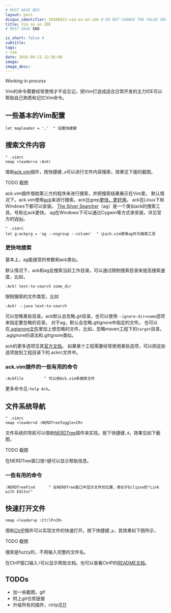 ```yaml
---
# MUST HAVE BEG
layout: post
disqus_identifier: 20160421-vim-as-an-ide # DO NOT CHANGE THE VALUE ONCE SET
title: Vim as an IDE
# MUST HAVE END

is_short: false # 
subtitle:
tags: 
- vim
date: 2016-04-21 12:36:00
image: 
image_desc: 
---
```


*Working in process*

Vim的命令需要经常使用才不会忘记。把Vim打造成适合日常开发的主力IDE可以帮助自己熟悉和记忆Vim命令。

## 一些基本的Vim配置

	let mapleader = ','  " 设置快捷键
	
## 搜索文件内容

	" .vimrc
	nmap <leader>a :Ack!  

借助[ack.vim][1]插件，按快捷键`,a`可以进行文件内容搜索，效果见下面的截图。

TODO 截图

ack.vim插件借助第三方的程序来进行搜索，并把搜索结果展示在Vim里。
默认情况下，ack.vim使用[ack][2]来进行搜索。ack比grep[更快、更好用][5]。
ack在Linux下和Windows下都可以安装。
[The Silver Searcher][3]（ag）是一个类似ack的搜索工具，号称比ack更快。
ag在Windows下可以通过Cygwin等方式来安装，详见官方的[Wiki][6]。

	" .vimrc
	let g:ackprg = 'ag --nogroup --column'  " 让ack.vim使用ag作为搜索工具

### 更快地搜索
基本上，ag能接受的参数和ack类似。

默认情况下，ack和ag会搜索当前工作目录。可以通过限制搜索目录来提高搜索速度，比如，

	:Ack! text-to-search some_dir
	
限制搜索的文件类型，比如

	:Ack! --java text-to-search 

可以忽略某些目录。ack默认会忽略.git目录。也可以使用`--ignore-dir=name`选项来指定要忽略的目录。
对于ag，默认会忽略.gitignore中指定的文件。
也可以在[.agignore文件][8]里加上想忽略的文件。比如，忽略maven工程下的`target`目录。
.agignore的语法和.gitignore类似。

ack的更多选项见其[官方文档][9]。
如果某个工程需要经常使用某些选项，可以把这些选项放到工程目录下的.ackrc文件中。

### ack.vim插件的一些有用的命令

	:AckFile         " 可以用Ack.vim来搜索文件
	
更多命令见`:help Ack`。

## 文件系统导航

	" .vimrc
	nmap <leader>d :NERDTreeToggle<CR>
	
文件系统的导航可以借助[NERDTree][10]插件来实现。按下快捷键`,d`，效果见如下截图，

TODO 截图

在NERDTree窗口按`?`键可以显示帮助信息。

### 一些有用的命令

	:NERDTreeFind      " 在NERDTree窗口中显示文件的位置，类似于Eclipse的"Link with Editor"

## 快速打开文件

	nmap <leader>p :CtrlP<CR>

借助[CtrlP][11]插件可以实现文件的快速打开。按下快捷键`,p`，其效果如下图所示，

TODO  截图

搜索是fuzzy的，不用输入完整的文件名。

在CtrlP窗口输入`?`可以显示帮助文档。也可以查看CtrlP的[README文档][11]。




<!--more-->

## TODOs

- 加一些截图，gif
- 附上git仓库链接
- 升级所有的插件，ctrlp见[11][11]

[1]: https://github.com/mileszs/ack.vim "ack.vim"
[2]: http://beyondgrep.com/ "ack"
[3]: https://github.com/ggreer/the_silver_searcher "The Silver Searcher"
[5]: http://beyondgrep.com/why-ack/ "why ack"
[6]: https://github.com/ggreer/the_silver_searcher/wiki/Windows "ag windows"
[8]: https://github.com/ggreer/the_silver_searcher/wiki/Advanced-Usage "agignore"
[9]: http://beyondgrep.com/documentation/ "ack document"
[10]: https://github.com/scrooloose/nerdtree "NERD Tree"
[11]: https://github.com/ctrlpvim/ctrlp.vim "ctrlp.vim"

<!-- 

## done
## 显示换行符
:set list! to toggle the option on, so that you can later press : followed by the up arrow to repeat the previous command, to toggle 'list' off.
set list listchars=tab:»·,trail:·,eol:¶

##   鼠标 enable mouse, drag panel size
set mouse=a                         " Enable basic mouse behavior such as resizing buffers.


##关闭某个panel对应的buffer，但是不关闭这个panel
http://stackoverflow.com/questions/4465095/vim-delete-buffer-without-losing-the-split-window
bp|bd #
nnoremap <C-c> :bp\|bd #<CR>

## todo
vim and git
格式化代码

tab and workspace
  different tab share the same CWD
  but different tab can have different nerdtree



怎么列出所有的快捷键的mapping？？？


## code complete
supertab  大部分够用； 看看supertab的文档，它是不是只知道对vim buffer里的东西
但是有些时候不够强大，是不是onmicompelete好，比如对于写java，可以利用tag


## 符号跳转

http://andrewradev.com/2011/06/08/vim-and-ctags/

http://blog.vinceliu.com/2007/08/vim-tips-for-java-2-using-exuberant.html




## 各个语言相关的
### 符号的跳转
java开发相关的
http://stackoverflow.com/questions/12550848/vim-java-open-class-under-cursor-and-go-to-method

ctags 可以通过cygwin安装

ruby

python  
  

# 给插件的命令配上快捷键
以逗号开头？

## 格式化粘贴



## 跳转
how to go back to previous place?


## 注释  
trigger comment on a code block
  virtual select a block, then I, then input "#", "//", then esc
  


## 多文件编辑


  
## 保存macro
某个宏可以方便地生产java的getter setter


##For coding
###%    '===' 
(not need to put cursor exactly on the 'item')   see :help %
Find the next item in this line after or under the
cursor and jump to its match. inclusive motion.
Items can be:
([{}])          parenthesis or (curly/square) brackets
                (this can be changed with the
                'matchpairs' option)
/* */           start or end of C-style comment
#if, #ifdef, #else, #elif, #endif
                C preprocessor conditionals (when the
                cursor is on the # or no ([{
                following)
...

###>> and << 
shift code. :help >>    '==='

###gd 
Goto local Declaration. When the cursor is on a local variable.

###K 
Run a program to lookup the keyword under the cursor. default is to launch 'man'.
can use '2K' to look for the specified section of man.

###]p
like p, but consider code indent   '==='


###Edit multiple files
http://stackoverflow.com/questions/53664/how-to-effectively-work-with-multiple-files-in-vim

#### Using Tabs (introduced in Vim 7)
':tabe <filepath>' add a new tab
'gvim -p main.pl maintenance.pl' will open these two files in tabs.
':q' or ':wq' you close a tab. 'ZZ' also can be used instead of :wq
switch between tabs with ':tabn' and ':tabp'        
'gt' goes to the next tab, and 'gT' goes to the previous tab      
jump to any tab by using 'ngt', where n is the index of the tab (beginning with one).
if you already have existing buffers, you can ':tabnew', and in the new tab enter ':b2'

If you map :tabn and :tabp to your F7/F8 keys you can easily switch between files.

#### Not Using tabs
':ls'  see a list of current buffers    
':e ../myFile.pl'  open a new file
you can also use ':find' which will search a set of paths for you, but you need to customize those paths first.
use ':b myfile' with enhanced tab completion (still set wild menu) to switch between all open files 
':b' with tab-key providing auto-completion (awesome !!)
':b#' choses the last visited file, so you can use it to switch quickly between two files.
':bp' previous buffer
':bn' next buffer
':bn' (n a number) move to nth buffer
':bw' (buffer wipe, remove a buffer)
'sb' split your screen, enter a number to specify the buffer to split 
'arga[dd]' to add multiple files from within vim
    ':arga foo.txt bar.txt',  ':arga /foo/bar/*.txt',   ':argadd /foo/bar/*'

#### split windows
Starting vim with a '-o' or '-O' flag opens each file in its own split.

'Ctrl-W w' to switch between open windows
'Ctrl-W h' (or j or k or l) to navigate through open windows.
'Ctrl-W c' to close the current window
'Ctrl-W o' to close all windows except the current one.

':split filename'  , split window to open a file
':vsplit filename' , vertical split
':sview filename'  , read-only
'ctrl-w-'          , decrease size by one line 
'ctrl-w+'          , increase size
'10ctrl-w+'        , increase 10 lines
'ctrl-w_'          , maximize current window
':hide'            , close current window, but buffer is not deleted
':only'            , keep only current window open, others close


###mark, move using mark, jump using mark '==='
http://reefpoints.dockyard.com/2014/04/10/vim-on-your-mark.html    
':help mark-motions'       

lowercase marks
    marks in single files. when buffer closes, they will lost. 
    if delete the lines containing marks, they lost.
    they can restore using undo and redo
    they can combine with operators. for example 'd`a' will delete till the postion of mark a. '==='

uppercase marks
    you can use them to jump from file to file.
    they can only combine with operators when they are in current buffer.
    remains even if the lines containing the marks are deleted.

numbered marks
    set automatically. "'0" is the location of the cursor when you last exit vim.

you can check document using ':help mark-motions', and scroll down the help document a little bit.

'm{a-zA-Z}'                  Set mark {a-zA-Z} at cursor position
"'{a-z}  `{a-z}"             Jump to the mark {a-z} in the current buffer, 
                         "'" will go to the first non-blank position of the line,
                         "`" will go to the exact position when you do marking
"'{A-Z0-9}  `{A-Z0-9} "      To the mark {A-Z0-9} in the file where it was set
"g'{mark} g`{mark} "         jump, but not change the jumplist
':marks'                     list marks
':marks aB'                  list marks between a and B
" '0  "                      will cause Vim to jump to the 0 mark, which is a "special mark" that 
                             represents the last file edited when Vim was exited.
':delm a'  ':delm aB'  'delm p-z'
" '.  `.  "                  To the position where the last change was made.    '==='
" '<  `<  "                  To the first line or character of the last selected visual area
" '>  `>  "                  To the last line or character of the last selected visual area
" ''  ``  "                  To the position before the latest jump, or where the
                             last "m'" or "m`" command was given.

###jump
http://vimcasts.org/episodes/using-the-changelist-and-jumplist/
http://usevim.com/2013/02/15/vim-101-jumps/

go to file under cursor, seems useful for coding
    1)':gf' open in the same window
    2)':<c-w>f' open in a new window
    3)':<c-w>gf' open in a new tab

When writing a program, it is helpful to set the 'path' option to list the directories with your include files. 
If there are several files in your 'path' that match the name under the cursor, 'gf' opens the first, while '2gf' opens the second
Names containing spaces, you can visually select the name (including the spaces), then type gf

go back to previous file
1) use ':ctrl-6', it toggles between two files. same as ":e #"
2) navigate in jump list, use ':ctrl-o' (can add [count]) for backward, use '<tab>' or 'ctrl-i'(can add [count]) for forward

':jumps'
show jump list. the one begin with '>' is current pos. the number can be used in '[count]ctrl-o/i'
'what will add into jump list', http://usevim.com/2013/02/15/vim-101-jumps/
1) Freely jumping around a file. Example: G
2) Jumping based on the window size. Example: M
3) Text block jumps. Examples: (, ), {, }
and, Searching (/ and ?) and (n, N)

-->










  




